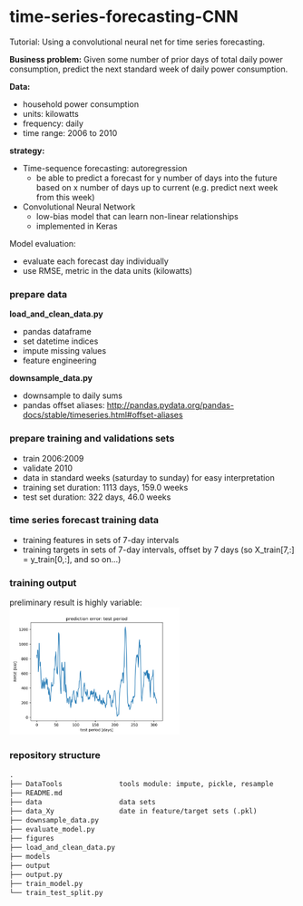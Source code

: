 # time-series-forecasting-CNN
Tutorial: Using a convolutional neural net for time series forecasting.

__Business problem:__
Given some number of prior days of total daily power consumption, predict the next standard week of daily power consumption.

__Data:__
  - household power consumption
  - units: kilowatts
  - frequency: daily
  - time range: 2006 to 2010

__strategy:__
  - Time-sequence forecasting: autoregression
      - be able to predict a forecast for y number of days into the future based on x number of days up to current (e.g. predict next week from this week)
  - Convolutional Neural Network
      - low-bias model that can learn non-linear relationships
      - implemented in Keras

Model evaluation:
  - evaluate each forecast day individually
  - use RMSE, metric in the data units (kilowatts)

### prepare data  
__load_and_clean_data.py__
  - pandas dataframe
  - set datetime indices
  - impute missing values
  - feature engineering

__downsample_data.py__
  - downsample to daily sums
  - pandas offset aliases: http://pandas.pydata.org/pandas-docs/stable/timeseries.html#offset-aliases

### prepare training and validations sets
  - train 2006:2009
  - validate 2010
  - data in standard weeks (saturday to sunday) for easy interpretation
  - training set duration: 1113 days, 159.0 weeks
  - test set duration: 322 days, 46.0 weeks

### time series forecast training data
  - training features in sets of 7-day intervals
  - training targets in sets of 7-day intervals, offset by 7 days (so X_train[7,:] = y_train[0,:], and so on...)

### training output
preliminary result is highly variable:
<img alt="rmse 1" src="/figures/output_1_rmse.png" width='300'>

### repository structure
~~~
.
├── DataTools              tools module: impute, pickle, resample
├── README.md
├── data                   data sets
├── data_Xy                date in feature/target sets (.pkl)
├── downsample_data.py
├── evaluate_model.py
├── figures
├── load_and_clean_data.py
├── models
├── output
├── output.py
├── train_model.py
└── train_test_split.py
~~~
